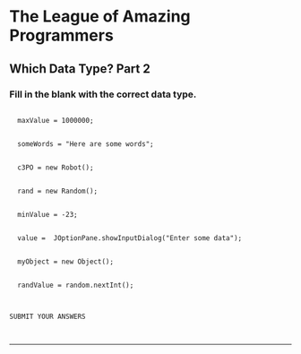 
 # The League of Amazing Programmers
 ## Which Data Type? Part 2
 ### Fill in the blank with the correct data type.
 ```

   maxValue = 1000000; 

  
   someWords = "Here are some words"; 

  
   c3PO = new Robot(); 

  
   rand = new Random(); 

  
   minValue = -23; 

  
   value =  JOptionPane.showInputDialog("Enter some data");

  
   myObject = new Object(); 

  
   randValue = random.nextInt(); 

  

SUBMIT YOUR ANSWERS

  
```
 <hr size="3"/>

